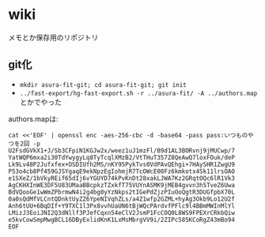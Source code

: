 wiki
====
メモとか保存用のリポジトリ

git化
---
* `mkdir asura-fit-git; cd asura-fit-git; git init`
* `../fast-export/hg-fast-export.sh -r ../asura-fit/ -A ../authors.map` とかでやった

authors.mapは:

```
cat <<'EOF' | openssl enc -aes-256-cbc -d -base64 -pass pass:いつものやつを2回 -p 
U2FsdGVkX1+J/Sb3CFpiN1KGJw2x/weez1uJ1mzFl/B9d1AL3BORvnj9jMUCwp/7
YatWQP6mxa2i30TdYwygyLq8TyTcqlXMzB2/VtTHuT357Z8QeAwQ7loxFOuk/deP
Lk9Lv48P2Jufxfex+DSDIUfh2MS/nKY95PykTvs0VdPAvQEhgi+7HAySHR1ZwgU9
P53o4cb8Pf459GJSYgaqE9ekNpzEgIohmjR7TcOWcE00Fz6kmkotx4Sk11lrsOAO
e1SXeZ/1bVkyREif65dIj6vYGUYD74kPvKnDt28xakLJWA7Kz2GRqtOQc6lR1Vk3
AgCKHXInWE3DF5U83UMaaBBcpkzTZxkfT75VUYnASMK9jMEB4gvvn3h5TveZ6Uwa
BdVQooGe1wWmZPbrmwN4i2g4bg0yYzNkps2tIGePdZjzPIuOoQgtR3DUGfpbX70L
0a0sQdMfVLCntQDnktUyZZ6YpeNIVqhZLs/a4Z1wfp2GZML+hyAg3Okb9Lo12U2f
Anh6tUU+6BqDIf+Y9TXC1l3Px8vvhUaUN6tBjWQcPArdvfPFlc9l4BBmMWInMlYl
LMizJ3EoiJNI2Q3dNllf3PJefCqxn54eClV2JsmP1FcCOQ0L8WS9FPEXrCRkbQiw
e5kvCowSmpMwgBCL16DByExlidKnK1LxMsMbrgVV9i/2ZIPc585KCoRgZ43mBo94
EOF
```

